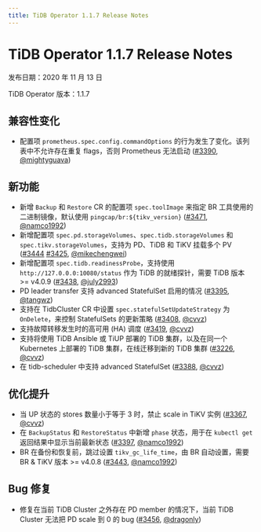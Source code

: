 ```yaml
---
title: TiDB Operator 1.1.7 Release Notes
---
```


# TiDB Operator 1.1.7 Release Notes

发布日期：2020 年 11 月 13 日

TiDB Operator 版本：1.1.7

## 兼容性变化

- 配置项 `prometheus.spec.config.commandOptions` 的行为发生了变化。该列表中不允许存在重复 flags，否则 Prometheus 无法启动 ([#3390](https://github.com/pingcap/tidb-operator/pull/3390), [@mightyguava](https://github.com/mightyguava))

## 新功能

- 新增 `Backup` 和 `Restore` CR 的配置项 `spec.toolImage` 来指定 BR 工具使用的二进制镜像，默认使用 `pingcap/br:${tikv_version}` ([#3471](https://github.com/pingcap/tidb-operator/pull/3471), [@namco1992](https://github.com/namco1992))
- 新增配置项 `spec.pd.storageVolumes`、`spec.tidb.storageVolumes` 和 `spec.tikv.storageVolumes`，支持为 PD、TiDB 和 TiKV 挂载多个 PV ([#3444](https://github.com/pingcap/tidb-operator/pull/3444) [#3425](https://github.com/pingcap/tidb-operator/pull/3425), [@mikechengwei](https://github.com/mikechengwei))
- 新增配置项 `spec.tidb.readinessProbe`，支持使用 `http://127.0.0.0:10080/status` 作为 TiDB 的就绪探针，需要 TiDB 版本 >= v4.0.9 ([#3438](https://github.com/pingcap/tidb-operator/pull/3438), [@july2993](https://github.com/july2993))
- PD leader transfer 支持 advanced StatefulSet 启用的情况 ([#3395](https://github.com/pingcap/tidb-operator/pull/3395), [@tangwz](https://github.com/tangwz))
- 支持在 TidbCluster CR 中设置 `spec.statefulSetUpdateStrategy` 为 `OnDelete`，来控制 StatefulSets 的更新策略 ([#3408](https://github.com/pingcap/tidb-operator/pull/3408), [@cvvz](https://github.com/cvvz))
- 支持故障转移发生时的高可用 (HA) 调度 ([#3419](https://github.com/pingcap/tidb-operator/pull/3419), [@cvvz](https://github.com/cvvz))
- 支持将使用 TiDB Ansible 或 TiUP 部署的 TiDB 集群，以及在同一个 Kubernetes 上部署的 TiDB 集群，在线迁移到新的 TiDB 集群 ([#3226](https://github.com/pingcap/tidb-operator/pull/3226), [@cvvz](https://github.com/cvvz))
- 在 tidb-scheduler 中支持 advanced StatefulSet ([#3388](https://github.com/pingcap/tidb-operator/pull/3388), [@cvvz](https://github.com/cvvz))

## 优化提升

- 当 UP 状态的 stores 数量小于等于 3 时，禁止 scale in TiKV 实例 ([#3367](https://github.com/pingcap/tidb-operator/pull/3367), [@cvvz](https://github.com/cvvz))
- 在 `BackupStatus` 和 `RestoreStatus` 中新增 `phase` 状态，用于在 `kubectl get` 返回结果中显示当前最新状态 ([#3397](https://github.com/pingcap/tidb-operator/pull/3397), [@namco1992](https://github.com/namco1992))
- BR 在备份和恢复前，跳过设置 `tikv_gc_life_time`，由 BR 自动设置，需要 BR & TiKV 版本 >= v4.0.8 ([#3443](https://github.com/pingcap/tidb-operator/pull/3443), [@namco1992](https://github.com/namco1992))

## Bug 修复

- 修复在当前 TiDB Cluster 之外存在 PD member 的情况下，当前 TiDB Cluster 无法把 PD scale 到 0 的 bug ([#3456](https://github.com/pingcap/tidb-operator/pull/3456), [@dragonly](https://github.com/dragonly))
